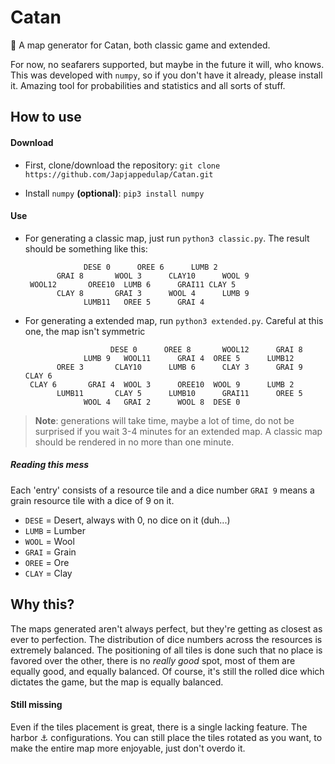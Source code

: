 
# Catan
:game_die: A map generator for Catan, both classic game and extended. 

For now, no seafarers supported, but maybe in the future it will, who knows.
This was developed with `numpy`, so if you don't have it already, please install it. Amazing tool for probabilities and statistics and all sorts of stuff.

## How to use
#### Download
- First, clone/download the repository: 
`git clone https://github.com/Japjappedulap/Catan.git`

 - Install `numpy` **(optional)**: 
 `pip3 install numpy`

 #### Use
 - For generating a classic map, just run `python3 classic.py`. The result should be something like this:

                    DESE 0      OREE 6      LUMB 2	
              GRAI 8	   WOOL 3      CLAY10	   WOOL 9	
        WOOL12	     OREE10	 LUMB 6	     GRAI11	CLAY 5	
              CLAY 8	   GRAI 3      WOOL 4	   LUMB 9	
                    LUMB11	 OREE 5	     GRAI 4	
 
 - For generating a extended map, run `python3 extended.py`. Careful at this one, the map isn't symmetric
 
                          DESE 0      OREE 8	   WOOL12      GRAI 8
                    LUMB 9	 WOOL11	     GRAI 4	 OREE 5	     LUMB12
              OREE 3	   CLAY10      LUMB 6      CLAY 3      GRAI 9	   CLAY 6
        CLAY 6	     GRAI 4	 WOOL 3	     OREE10	 WOOL 9	     LUMB 2
              LUMB11	   CLAY 5      LUMB10	   GRAI11      OREE 5
                    WOOL 4	 GRAI 2	     WOOL 8	 DESE 0

> **Note**: generations will take time, maybe a lot of time, do not be surprised if you wait 3-4 minutes for an extended map. A classic map should be rendered in no more than one minute.
##### Reading this mess
Each 'entry' consists of a resource tile and a dice number `GRAI 9` means a grain resource tile with a dice of 9 on it.
- `DESE` = Desert, always with 0, no dice on it (duh...) 
- `LUMB` = Lumber 
- `WOOL` = Wool 
- `GRAI` = Grain 
- `OREE` = Ore 
- `CLAY` = Clay 

## Why this?
The maps generated aren't always perfect, but they're getting as closest as ever to perfection. The distribution of dice numbers across the resources is extremely balanced. The positioning of all tiles is done such that no place is favored over the other, there is no *really good* spot, most of them are equally good, and equally balanced. Of course, it's still the rolled dice which dictates the game, but the map is equally balanced.

#### Still missing
Even if the tiles placement is great, there is a single lacking feature. The harbor :anchor: configurations. You can still place the tiles rotated as you want, to make the entire map more enjoyable, just don't overdo it.
